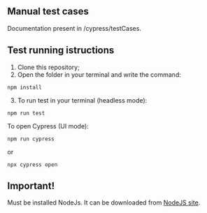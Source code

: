 ## Manual test cases
Documentation present in /cypress/testCases.

## Test running istructions

1. Clone this repository;
2. Open the folder in your terminal and write the command:

`npm install`

3. To run test in your terminal (headless mode):

`npm run test`

To open Cypress (UI mode):

`npm run cypress`

or

`npx cypress open`

## Important!
Must be installed NodeJs. It can be downloaded from [NodeJS site](https://nodejs.org/en).
